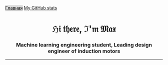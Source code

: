 <head>
    <link rel="stylesheet" href="styles/main.css">
</head>
<body>

<nav class="navbar">
    <a href="https://italian.github.io" style="background-color: #ddd; color: black;">Главная</a>
    <!-- <a href="#news">Новости</a> -->
    <!-- <a href="#contact">Contact Me</a> -->
    <a href="html/github_stats.html">My GitHub stats</a>
</nav>

<h1 align="center">ℌ𝔦 𝔱𝔥𝔢𝔯𝔢, ℑ'𝔪 𝔐𝔞𝔵</h1>
<h3 align="center">Machine learning engineering student, Leading design engineer of induction motors</h3>

</body>

---
